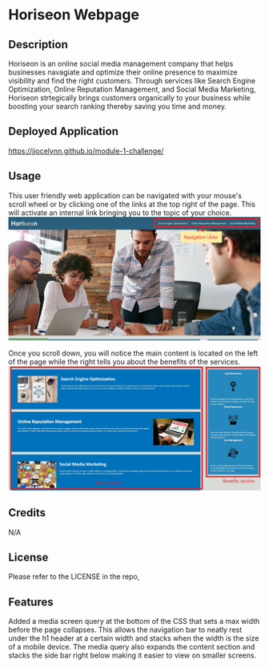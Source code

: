 # Horiseon Webpage

## Description

Horiseon is an online social media management company that helps businesses navagiate and optimize their online presence to maximize visibility and find the right customers. Through services like Search Engine Optimization, Online Reputation Management, and Social Media Marketing, Horiseon strtegically brings customers organically to your business while boosting your search ranking thereby saving you time and money.

## Deployed Application
https://jjocelynn.github.io/module-1-challenge/

## Usage

This user friendly web application can be navigated with your mouse's scroll wheel or by clicking one of the links at the top right of the page. This will activate an internal link bringing you to the topic of your choice.
![screenshot showing navigation links](assets/images/usage-navigation.jpg)

Once you scroll down, you will notice the main content is located on the left of the page while the right tells you about the benefits of the services.
![screenshot showing the main content and benefits section](assets/images/usage-main-section.jpg)

## Credits

N/A

## License

Please refer to the LICENSE in the repo,

## Features

Added a media screen query at the bottom of the CSS that sets a max width before the page collapses.
This allows the navigation bar to neatly rest under the h1 header at a certain width and stacks when the width is the size of a mobile device.
The media query also expands the content section and stacks the side bar right below making it easier to view on smaller screens. 

